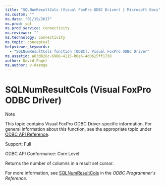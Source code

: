 ```yaml
---
title: "SQLNumResultCols (Visual FoxPro ODBC Driver) | Microsoft Docs"
ms.custom: ""
ms.date: "01/19/2017"
ms.prod: sql
ms.prod_service: connectivity
ms.reviewer: ""
ms.technology: connectivity
ms.topic: conceptual
helpviewer_keywords: 
  - "SQLNumResultCols function [ODBC], Visual FoxPro ODBC Driver"
ms.assetid: a83d826c-6908-4115-b6e6-4d0615ff1738
author: David-Engel
ms.author: v-daenge
---
```

# SQLNumResultCols (Visual FoxPro ODBC Driver)
> [!NOTE]  
>  This topic contains Visual FoxPro ODBC Driver-specific information. For general information about this function, see the appropriate topic under [ODBC API Reference](../../odbc/reference/syntax/odbc-api-reference.md).  
  
 Support: Full  
  
 ODBC API Conformance: Core Level  
  
 Returns the number of columns in a result set cursor.  
  
 For more information, see [SQLNumResultCols](../../odbc/reference/syntax/sqlnumresultcols-function.md) in the *ODBC Programmer's Reference*.
